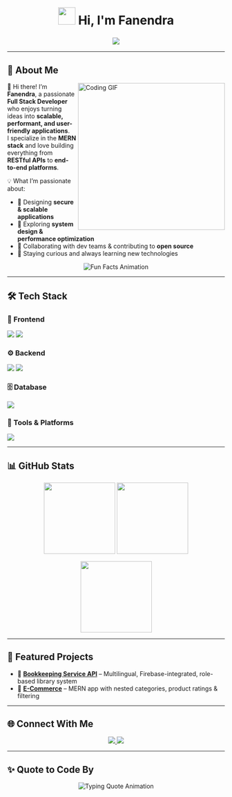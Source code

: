<!-- Animated Header -->
<h1 align="center">
  <img src="https://em-content.zobj.net/source/microsoft-teams/337/waving-hand_1f44b.png" width="40px" /> 
  Hi, I'm Fanendra
</h1>

<h3 align="center">
  <img src="https://readme-typing-svg.herokuapp.com?font=Fira+Code&size=24&pause=1000&color=00F7FF&center=true&vCenter=true&width=650&lines=Full+Stack+Developer;MERN+Stack+Developer;Backend+Developer;Always+Learning+New+Tech!" />
</h3>

---

## 🚀 About Me  

<img align="right" alt="Coding GIF" src="https://media.giphy.com/media/qgQUggAC3Pfv687qPC/giphy.gif" width="340" />

👋 Hi there! I’m **Fanendra**, a passionate **Full Stack Developer** who enjoys turning ideas into **scalable, performant, and user-friendly applications**.  
I specialize in the **MERN stack** and love building everything from **RESTful APIs** to **end-to-end platforms**.  

💡 What I’m passionate about:  
- 🔭 Designing **secure & scalable applications**  
- 🌱 Exploring **system design & performance optimization**  
- 🤝 Collaborating with dev teams & contributing to **open source**  
- 🚀 Staying curious and always learning new technologies  

<p align="center">
  <img src="https://readme-typing-svg.herokuapp.com?font=Fira+Code&size=22&pause=1500&color=FF6F61&center=true&width=700&lines=I+debug+faster+with+music+🎶;Most+productive+while+coding+late+at+night+🌙" alt="Fun Facts Animation" />
</p>

---

## 🛠️ Tech Stack  

### 🎨 Frontend  
<p>
  <img src="https://skillicons.dev/icons?i=html,css,bootstrap,tailwind,js,ts,react" />
  <img src="https://img.shields.io/badge/React_Router-CA4245?style=for-the-badge&logo=react-router&logoColor=white" />
</p>

### ⚙️ Backend  
<p>
  <img src="https://skillicons.dev/icons?i=nodejs,express" />
  <img src="https://img.shields.io/badge/JWT-000000?style=for-the-badge&logo=jsonwebtokens&logoColor=white" />
</p>

### 🗄️ Database  
<p>
  <img src="https://skillicons.dev/icons?i=mysql,mongodb" />
</p>

### 🔧 Tools & Platforms  
<p>
  <img src="https://skillicons.dev/icons?i=git,github,postman,vscode" />
</p>

---

## 📊 GitHub Stats  

<p align="center">
  <img src="https://github-readme-stats.vercel.app/api?username=fanendrashelki&show_icons=true&theme=radical" height="165" />
  <img src="https://github-readme-streak-stats.herokuapp.com/?user=fanendrashelki&theme=radical" height="165" />
</p>  

<p align="center">
  <img src="https://github-readme-stats.vercel.app/api/top-langs/?username=fanendrashelki&layout=compact&theme=radical" height="165" />
</p>  

---

## 🌟 Featured Projects  

- 🚀 [**Bookkeeping Service API**](#) – Multilingual, Firebase-integrated, role-based library system  
- 🛒 [**E-Commerce**](https://github.com/fanendrashelki/Ecommerce) – MERN app with nested categories, product ratings & filtering  
  

---

## 🌐 Connect With Me  

<p align="center">
  <a href="https://www.linkedin.com/in/fanendra-shelki" target="_blank">
    <img src="https://img.shields.io/badge/LinkedIn-0077B5?style=for-the-badge&logo=linkedin&logoColor=white" />
  </a>
  <a href="https://github.com/fanendrashelki" target="_blank">
    <img src="https://img.shields.io/badge/GitHub-12100E?style=for-the-badge&logo=github&logoColor=white" />
  </a>
</p>  

---

## ✨ Quote to Code By  

<p align="center">
  <img src="https://readme-typing-svg.herokuapp.com?font=Fira+Code&size=22&pause=1500&color=FFBD33&center=true&width=700&lines=Clean+Code+Always+Looks+Simple;Every+Bug+Teaches+You+Something;Code.+Debug.+Learn.+Repeat." alt="Typing Quote Animation" />
</p>
